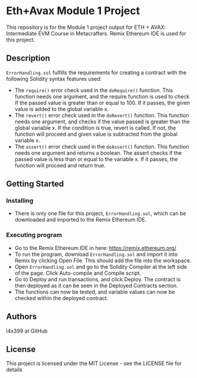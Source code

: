 # Eth+Avax Module 1 Project

This repository is for the Module 1 project output for ETH + AVAX: Intermediate EVM Course in Metacrafters. Remix Ethereum IDE is used for this project.

## Description

`ErrorHandling.sol` fulfills the requirements for creating a contract with the following Solidity syntax features used:
- The `require()` error check used in the `doRequire()` function. This function needs one argument, and the require function is used to check if the passed value is greater than or equal to 100. If it passes, the given value is added to the global variable x.
- The `revert()` error check used in the `doRevert()` function. This function needs one argument, and checks if the value passed is greater than the global variable x. If the condition is true, revert is called. If not, the function will proceed and given value is subtracted from the global variable x.
- The `assert()` error check used in the `doAssert()` function. This function needs one argument and returns a boolean. The assert checks if the passed value is less than or equal to the variable x. If it passes, the function will proceed and return true.

## Getting Started

### Installing

* There is only one file for this project, `ErrorHandling.sol`, which can be downloaded and imported to the Remix Ethereum IDE.

### Executing program

* Go to the Remix Ethereum IDE in here: https://remix.ethereum.org/
* To run the program, download `ErrorHandling.sol` and import it into Remix by clicking Open File. This should add the file into the workspace.
* Open `ErrorHandling.sol` and go to the Solidity Compiler at the left side of the page. Click Auto-compile and Compile script.
* Go to Deploy and run transactions, and click Deploy. The contract is then deployed as it can be seen in the Deployed Contracts section.
* The functions can now be tested, and variable values can now be checked within the deployed contract.

## Authors

l4x399 at GitHub

## License

This project is licensed under the MIT License - see the LICENSE file for details
